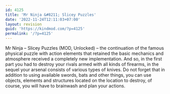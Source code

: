 ```yaml
---
id: 4125
title: 'Mr Ninja &#8211; Slicey Puzzles'
date: '2022-11-24T12:11:03+07:00'
layout: revision
guid: 'https://kindmod.com/?p=4125'
permalink: '/?p=4125'
---
```


Mr Ninja – Slicey Puzzles (MOD, Unlocked) – the continuation of the famous physical puzzle with action elements that retained the basic mechanics and atmosphere received a completely new implementation. And so, in the first part you had to destroy your rivals armed with all kinds of firearms, in the sequel your arsenal consists of various types of knives. Do not forget that in addition to using available swords, bats and other things, you can use objects, elements and structures located on the location to destroy, of course, you will have to brainwash and plan your actions.